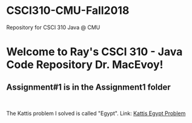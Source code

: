 # CSCI310-CMU-Fall2018
Repository for CSCI 310 Java @ CMU

<h1>Welcome to Ray's CSCI 310 - Java Code Repository Dr. MacEvoy!</h1>
<h2>Assignment#1 is in the Assignment1 folder</h2>
<br>

<p>The Kattis problem I solved is called "Egypt". Link:
<a href="https://open.kattis.com/problems/egypt" target="_blanc">Kattis Egypt Problem </p>
